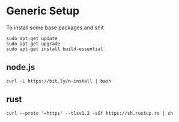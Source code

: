 # Generic Setup

To install some base packages and shit

```
sudo apt-get update
sudo apt-get upgrade
sudo apt-get install build-essential
```

## node.js

```
curl -L https://bit.ly/n-install | bash
```

## rust

```
curl --proto '=https' --tlsv1.2 -sSf https://sh.rustup.rs | sh
```
